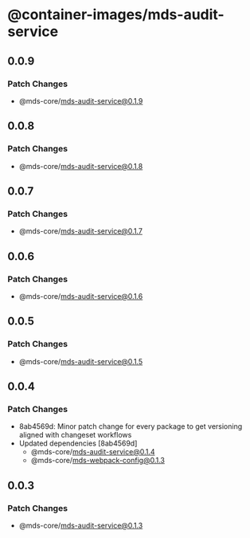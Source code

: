 # @container-images/mds-audit-service

## 0.0.9

### Patch Changes

- @mds-core/mds-audit-service@0.1.9

## 0.0.8

### Patch Changes

- @mds-core/mds-audit-service@0.1.8

## 0.0.7

### Patch Changes

- @mds-core/mds-audit-service@0.1.7

## 0.0.6

### Patch Changes

- @mds-core/mds-audit-service@0.1.6

## 0.0.5

### Patch Changes

- @mds-core/mds-audit-service@0.1.5

## 0.0.4

### Patch Changes

- 8ab4569d: Minor patch change for every package to get versioning aligned with changeset workflows
- Updated dependencies [8ab4569d]
  - @mds-core/mds-audit-service@0.1.4
  - @mds-core/mds-webpack-config@0.1.3

## 0.0.3

### Patch Changes

- @mds-core/mds-audit-service@0.1.3
